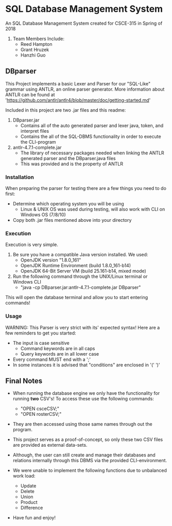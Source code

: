 # SQL Database Management System
An SQL Database Management System created for CSCE-315 in Spring of 2018

1. Team Members Include:
    * Reed Hampton
    * Grant Hruzek
    * Hanzhi Guo

## DBparser
This Project implements a basic Lexer and Parser for our "SQL-Like" grammar using ANTLR, an online parser generator. More information about ANTLR can be found at 'https://github.com/antlr/antlr4/blob/master/doc/getting-started.md'

Included in this project are two .jar files and this readme:
1. DBparser.jar
    * Contains all of the auto generated parser and lexer java, token, and interpret files
    * Contains the all of the SQL-DBMS functionality in order to execute the CLI-program
2. antlr-4.7.1-complete.jar
    * The library of necessary packages needed when linking the ANTLR generated parser and the DBparser.java files
    * This was provided and is the property of ANTLR

### Installation
When preparing the parser for testing there are a few things you need to do first:
* Determine which operating system you will be using
    * Linux & UNIX OS was used during testing, will also work with CLI on Windows OS (7/8/10)
* Copy both .jar files mentioned above into your directory

### Execution
Execution is very simple.
1. Be sure you have a compatible Java version installed. We used:
    * OpenJDK version "1.8.0_161"
    * OpenJDK Runtime Environment (build 1.8.0_161-b14)
    * OpenJDK 64-Bit Server VM (build 25.161-b14, mixed mode)
2. Run the following command through the UNIX/Linux terminal or Windows CLI
    * "java -cp DBparser.jar:antlr-4.7.1-complete.jar DBparser"

This will open the database terminal and allow you to start entering commands!

### Usage
WARNING: This Parser is very strict with its' expected syntax! Here are a few reminders to get you started:
* The input is case sensitive
    * Command keywords are in all caps
    * Query keywords are in all lower case
* Every command MUST end with a ';'
* In some instances it is advised that "conditions" are enclosed in '(' ')'

## Final Notes
* When running the database engine we only have the functionality for running **two** CSV's! To access these use the following commands:
    * "OPEN csceCSV;"
    * "OPEN rosterCSV;"
* They are then accessed using those same names through out the program.
* This project serves as a proof-of-concept, so only these two CSV files are provided as external data-sets.
* Although, the user can still create and manage their databases and relations internally through this DBMS via the provided CLI-environment.
* We were unable to implement the following functions due to unbalanced work load:
    * Update
    * Delete
    * Union
    * Product
    * Difference
	
* Have fun and enjoy!

